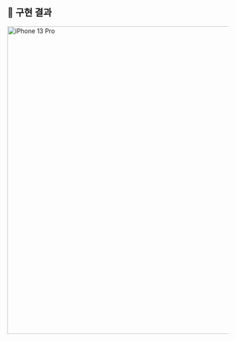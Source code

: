 ## 🚀 구현 결과

<img src="https://github.com/user-attachments/assets/7e7e26ed-b33f-4a46-83a5-993625408760" alt="iPhone 13 Pro" width="700" />
